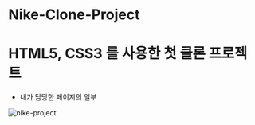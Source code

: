 # Nike-Clone-Project

# HTML5, CSS3 를 사용한 첫 클론 프로젝트 
- 내가 담당한 페이지의 일부

![nike-project](https://github.com/starirene9/Nike-Clone-Project/assets/126743003/5c835a6e-e0c3-4e81-ada8-d1c33ca691ae)
